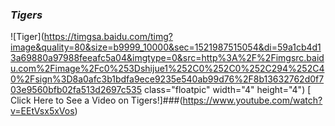 ### **_Tigers_**
![Tiger](https://timgsa.baidu.com/timg?image&quality=80&size=b9999_10000&sec=1521987515054&di=59a1cb4d13a69880a97988feeafc5a04&imgtype=0&src=http%3A%2F%2Fimgsrc.baidu.com%2Fimage%2Fc0%253Dshijue1%252C0%252C0%252C294%252C40%2Fsign%3D8a0afc3b1bdfa9ece9235e540ab99d76%2F8b13632762d0f703e9560bfb02fa513d2697c535 class="floatpic" width="4" height="4")
[ Click Here to See a Video on Tigers!]###(https://www.youtube.com/watch?v=EEtVsx5xVos)
